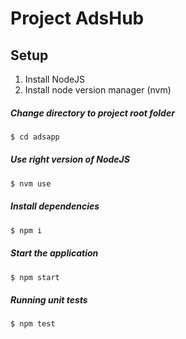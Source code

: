 # Project AdsHub

## Setup

1) Install NodeJS
2) Install node version manager (nvm)

##### Change directory to project root folder
```bash
$ cd adsapp
```
##### Use right version of NodeJS
```bash
$ nvm use
```

##### Install dependencies
```bash
$ npm i
```

##### Start the application
```bash
$ npm start
```

##### Running unit tests
```bash
$ npm test
```
